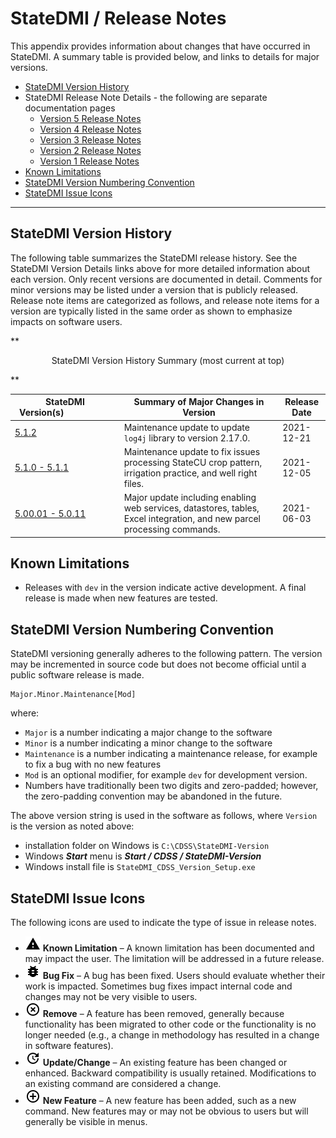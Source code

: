 # StateDMI / Release Notes #

This appendix provides information about changes that have occurred in StateDMI.
A summary table is provided below, and links to details for major versions.

* [StateDMI Version History](#statedmi-version-history)
* StateDMI Release Note Details - the following are separate documentation pages
	+ [Version 5 Release Notes](release-notes-05.md)
	+ [Version 4 Release Notes](release-notes-04.md)
	+ [Version 3 Release Notes](release-notes-03.md)
	+ [Version 2 Release Notes](release-notes-02.md)
	+ [Version 1 Release Notes](release-notes-01.md)
* [Known Limitations](#known-limitations)
* [StateDMI Version Numbering Convention](#statedmi-version-numbering-convention)
* [StateDMI Issue Icons](#statedmi-issue-icons)

---------------

## StateDMI Version History ##

The following table summarizes the StateDMI release history.
See the StateDMI Version Details links above for more detailed information about each version.
Only recent versions are documented in detail.
Comments for minor versions may be listed under a version that is publicly released.
Release note items are categorized as follows,
and release note items for a version are typically listed in the same order as shown to emphasize impacts on software users.

**<p style="text-align: center;">
StateDMI Version History Summary (most current at top)
</p>**

|**StateDMI Version(s)**&nbsp;&nbsp;&nbsp;&nbsp;&nbsp;&nbsp;&nbsp;&nbsp;&nbsp;&nbsp;&nbsp;&nbsp;&nbsp;&nbsp;&nbsp;&nbsp;&nbsp;&nbsp;&nbsp;&nbsp;|**Summary of Major Changes in Version**|**Release Date**|
|--|--|--|
|[5.1.2](release-notes-05.md)|Maintenance update to update `log4j` library to version 2.17.0. | 2021-12-21 |
|[5.1.0 - 5.1.1](release-notes-05.md)|Maintenance update to fix issues processing StateCU crop pattern, irrigation practice, and well right files. | 2021-12-05 |
|[5.00.01 - 5.0.11](release-notes-05.md)|Major update including enabling web services, datastores, tables, Excel integration, and new parcel processing commands. | 2021-06-03 |

## Known Limitations ##

* Releases with `dev` in the version indicate active development.
A final release is made when new features are tested.

## StateDMI Version Numbering Convention ##

StateDMI versioning generally adheres to the following pattern.
The version may be incremented in source code but does not become official until a public software release is made.

```
Major.Minor.Maintenance[Mod]
```
where:

* `Major` is a number indicating a major change to the software
* `Minor` is a number indicating a minor change to the software
* `Maintenance` is a number indicating a maintenance release,
for example to fix a bug with no new features
* `Mod` is an optional modifier, for example `dev` for development version.
* Numbers have traditionally been two digits and zero-padded;
however, the zero-padding convention may be abandoned in the future.

The above version string is used in the software as follows, where `Version` is the version as noted above:

* installation folder on Windows is `C:\CDSS\StateDMI-Version`
* Windows ***Start*** menu is ***Start / CDSS / StateDMI-Version***
* Windows install file is `StateDMI_CDSS_Version_Setup.exe`

## StateDMI Issue Icons ##

The following icons are used to indicate the type of issue in release notes.

* ![limitation](limitation.png) **Known Limitation** – A known limitation has been documented and may impact the user.
The limitation will be addressed in a future release.
* ![bug](bug.png) **Bug Fix** – A bug has been fixed.  Users should evaluate whether their work is impacted.
Sometimes bug fixes impact internal code and changes may not be very visible to users.
* ![remove](remove.png) **Remove** – A feature has been removed, generally because functionality
has been migrated to other code or the functionality is no longer needed (e.g., a change in methodology
has resulted in a change in software features).
* ![change](change.png) **Update/Change** – An existing feature has been changed or enhanced.
Backward compatibility is usually retained.  Modifications to an existing command are considered a change.
* ![new](new.png) **New Feature** – A new feature has been added, such as a new command.
New features may or may not be obvious to users but will generally be visible in menus.

